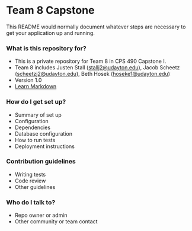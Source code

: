 # Team 8 Capstone #

This README would normally document whatever steps are necessary to get your application up and running.

### What is this repository for? ###

* This is a private repository for Team 8 in CPS 490 Capstone I.
* Team 8 includes Justen Stall (stallj2@udayton.edu), Jacob Scheetz (scheetzj2@udayton.edu), Beth Hosek (hoseke1@udayton.edu)
* Version 1.0
* [Learn Markdown](https://bitbucket.org/tutorials/markdowndemo)

### How do I get set up? ###

* Summary of set up
* Configuration
* Dependencies
* Database configuration
* How to run tests
* Deployment instructions

### Contribution guidelines ###

* Writing tests
* Code review
* Other guidelines

### Who do I talk to? ###

* Repo owner or admin
* Other community or team contact
